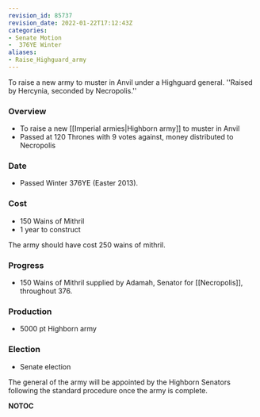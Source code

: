 ```yaml
---
revision_id: 85737
revision_date: 2022-01-22T17:12:43Z
categories:
- Senate Motion
-  376YE Winter
aliases:
- Raise_Highguard_army
---
```


To raise a new army to muster in Anvil under a Highguard general.
''Raised by Hercynia, seconded by Necropolis.''

### Overview
* To raise a new [[Imperial armies|Highborn army]] to muster in Anvil
* Passed at 120 Thrones with 9 votes against, money distributed to Necropolis

### Date
* Passed Winter 376YE (Easter 2013).

### Cost
* 150 Wains of Mithril
* 1 year to construct

The army should have cost 250 wains of mithril.

### Progress
* 150 Wains of Mithril supplied by Adamah, Senator for [[Necropolis]], throughout 376.

### Production
* 5000 pt Highborn army

### Election
* Senate election

The general of the army will be appointed by the Highborn Senators following the standard procedure once the army is complete.



__NOTOC__